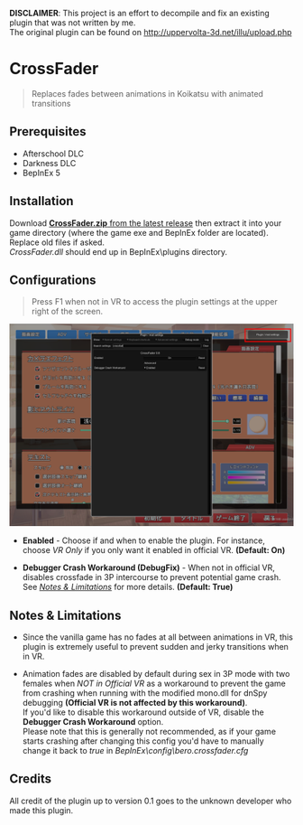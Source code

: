 **DISCLAIMER**: This project is an effort to decompile and fix an existing plugin that was not written by me.  
The original plugin can be found on http://uppervolta-3d.net/illu/upload.php

# CrossFader
> Replaces fades between animations in Koikatsu with animated transitions


## Prerequisites  
- Afterschool DLC  
- Darkness DLC
- BepInEx 5  


## Installation
Download [**CrossFader.zip** from the latest release](https://github.com/MayouKurayami/KK_CrossFader/releases) then extract it into your game directory (where the game exe and BepInEx folder are located). Replace old files if asked. <br>
*CrossFader.dll* should end up in BepInEx\plugins directory.

## Configurations  
>Press F1 when not in VR to access the plugin settings at the upper right of the screen.  

![](https://github.com/MayouKurayami/KK_CrossFader/blob/master/images/Crossfader_settings.png)  

- **Enabled** - Choose if and when to enable the plugin. For instance, choose *VR Only* if you only want it enabled in official VR. **(Default: On)**  

- **Debugger Crash Workaround (DebugFix)** - When not in official VR, disables crossfade in 3P intercourse to prevent potential game crash. See [*Notes & Limitations*](https://github.com/MayouKurayami/KK_CrossFader#notes--limitations) for more details. **(Default: True)**



## Notes & Limitations
- Since the vanilla game has no fades at all between animations in VR, this plugin is extremely useful to prevent sudden and jerky transitions when in VR.  

- Animation fades are disabled by default during sex in 3P mode with two females when *NOT in Official VR* as a workaround to prevent the game from crashing when running with the modified mono.dll for dnSpy debugging **(Official VR is not affected by this workaround)**. <br>
If you'd like to disable this workaround outside of VR, disable the **Debugger Crash Workaround** option. <br>
Please note that this is generally not recommended, as if your game starts crashing after changing this config you'd have to manually change it back to *true* in *BepInEx\config\bero.crossfader.cfg*



## Credits
All credit of the plugin up to version 0.1 goes to the unknown developer who made this plugin.  
